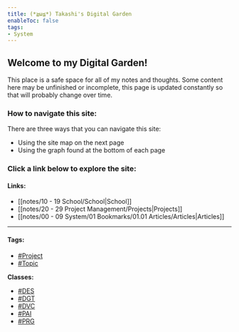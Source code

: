 ```yaml
---
title: (*≧ω≦*) Takashi's Digital Garden
enableToc: false
tags:
- System
---
```


## Welcome to my Digital Garden!

This place is a safe space for all of my notes and thoughts. Some content here may be unfinished or incomplete, this page is updated constantly so that will probably change over time.

### How to navigate this site:

There are three ways that you can navigate this site:
- Using the site map on the next page
- Using the graph found at the bottom of each page

### Click a link below to explore the site:
#### Links:
- [[notes/10 - 19 School/School|School]]
- [[notes/20 - 29 Project Management/Projects|Projects]]
- [[notes/00 - 09 System/01 Bookmarks/01.01 Articles/Articles|Articles]]

---

#### Tags:
- [#Project](https://thattakashi.me/tags/Project/)
- [#Topic](https://thattakashi.me/tags/Topic/)

**Classes:**
- [#DES](https://thattakashi.me/tags/DES/) 
- [#DGT](https://thattakashi.me/tags/DGT/) 
- [#DVC](https://thattakashi.me/tags/DVC/) 
- [#PAI](https://thattakashi.me/tags/PAI/) 
- [#PRG](https://thattakashi.me/tags/PRG/) 